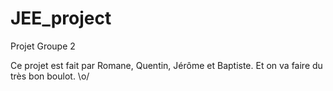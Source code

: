 # JEE_project

Projet Groupe 2

Ce projet est fait par Romane, Quentin, Jérôme et Baptiste.
Et on va faire du très bon boulot. \o/

